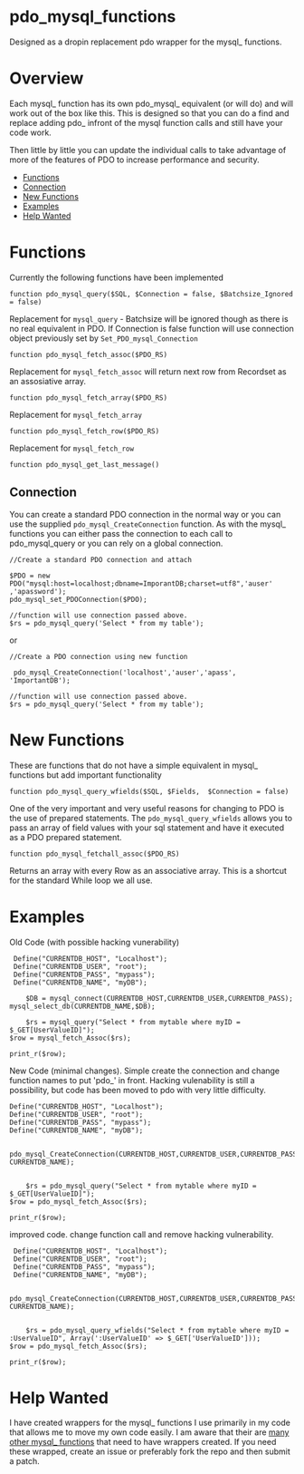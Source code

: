 pdo_mysql_functions
===================

Designed as a dropin replacement pdo wrapper for the mysql_ functions.

Overview
========

Each mysql_ function has its own pdo_mysql_ equivalent (or will do) and will work out of the box like this.  This is designed
so that you can do a find and replace adding pdo_ infront of the mysql function calls and still have your code work.  

Then little by little you can update the individual calls to take advantage of more of the features of PDO to increase performance and security.

* [Functions](#functions)
* [Connection](#connection)
* [New Functions](#new-functions)
* [Examples](#examples)
* [Help Wanted](#help-wanted)

Functions
=========

Currently the following functions have been implemented

    function pdo_mysql_query($SQL, $Connection = false, $Batchsize_Ignored = false)

Replacement for `mysql_query` - Batchsize will be ignored though as there is no real equivalent in PDO.  If Connection is false function will use connection object previously set by `Set_PDO_mysql_Connection`

    function pdo_mysql_fetch_assoc($PDO_RS)


Replacement for `mysql_fetch_assoc` will return next row from Recordset as an assosiative array.

    function pdo_mysql_fetch_array($PDO_RS)

Replacement for `mysql_fetch_array` 

    function pdo_mysql_fetch_row($PDO_RS)

Replacement for `mysql_fetch_row` 

    function pdo_mysql_get_last_message()




Connection
----------

You can create a standard PDO connection in the normal way or you can use the supplied `pdo_mysql_CreateConnection` function.  As with the mysql_ functions you 
can either pass the connection to each call to pdo_mysql_query or you can rely on a global connection.

    //Create a standard PDO connection and attach

    $PDO = new  PDO("mysql:host=localhost;dbname=ImporantDB;charset=utf8",'auser' ,'apassword');
    pdo_mysql_set_PDOConnection($PDO); 
    
    //function will use connection passed above.
    $rs = pdo_mysql_query('Select * from my table');  


or


    //Create a PDO connection using new function

     pdo_mysql_CreateConnection('localhost','auser','apass', 'ImportantDB');

    //function will use connection passed above.
    $rs = pdo_mysql_query('Select * from my table'); 

New Functions
=============

These are functions that do not have a simple equivalent in mysql_ functions but add important functionality

    function pdo_mysql_query_wfields($SQL, $Fields,  $Connection = false)

One of the very important and very useful reasons for changing to PDO is the use of prepared statements.  The `pdo_mysql_query_wfields` allows you to pass an array of field values with your 
sql statement and have it executed as a PDO prepared statement.


    function pdo_mysql_fetchall_assoc($PDO_RS)

Returns an array with every Row as an associative array.  This is a shortcut for the standard While loop we all use.

Examples
========

Old Code (with possible hacking vunerability)

	 Define("CURRENTDB_HOST", "Localhost");
	 Define("CURRENTDB_USER", "root");
	 Define("CURRENTDB_PASS", "mypass");
	 Define("CURRENTDB_NAME", "myDB");

    	$DB = mysql_connect(CURRENTDB_HOST,CURRENTDB_USER,CURRENTDB_PASS);
 	mysql_select_db(CURRENTDB_NAME,$DB);

        $rs = mysql_query("Select * from mytable where myID = $_GET[UserValueID]");
	$row = mysql_fetch_Assoc($rs);

	print_r($row);

New Code (minimal changes).  Simple create the connection and change function names to put 'pdo_' in front.  Hacking vulenability is still a possibility, but
code has been moved to pdo with very little difficulty.


	Define("CURRENTDB_HOST", "Localhost");
	Define("CURRENTDB_USER", "root");
	Define("CURRENTDB_PASS", "mypass");
	Define("CURRENTDB_NAME", "myDB");

    	pdo_mysql_CreateConnection(CURRENTDB_HOST,CURRENTDB_USER,CURRENTDB_PASS, CURRENTDB_NAME);
 	

        $rs = pdo_mysql_query("Select * from mytable where myID = $_GET[UserValueID]");
	$row = pdo_mysql_fetch_Assoc($rs);

	print_r($row);

improved code.  change function call and remove hacking vulnerability.

	 Define("CURRENTDB_HOST", "Localhost");
	 Define("CURRENTDB_USER", "root");
	 Define("CURRENTDB_PASS", "mypass");
	 Define("CURRENTDB_NAME", "myDB");

    	pdo_mysql_CreateConnection(CURRENTDB_HOST,CURRENTDB_USER,CURRENTDB_PASS, CURRENTDB_NAME);
 	

        $rs = pdo_mysql_query_wfields("Select * from mytable where myID = :UserValueID", Array(':UserValueID' => $_GET['UserValueID']));
	$row = pdo_mysql_fetch_Assoc($rs);

	print_r($row);

Help Wanted
===========

I have created wrappers for the mysql_ functions I use primarily in my code that allows me to move my own code easily.  I am aware that their are
[many other mysql_ functions](http://www.php.net/manual/en/ref.mysql.php)  that need to have wrappers created.  If you need these wrapped, create an 
issue or preferably fork the repo and then submit a patch.

